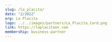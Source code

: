 ```yaml
---
slug: /la_placita/
date: "2/2022"
org: La Placita
logo: ../../images/partners/La_Placita_Card.png
link: https://laplacitaov.com
membership: business-partner
---
```

